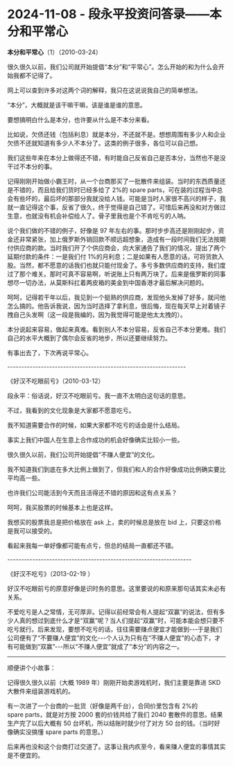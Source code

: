 # 2024-11-08 - 段永平投资问答录——本分和平常心

**本分和平常心**（1）（2010-03-24） 

很久很久以前，我们公司就开始提倡“本分”和“平常心”。怎么开始的和为什么会开始我都不记得了。

网上可以查到许多对这两个词的解释，我只在这说说我自己的简单想法。

“本分”，大概就是该干嘛干嘛，该是谁是谁的意思。

要想搞明白什么是本分，也许要从什么是不本分来看。

比如说，欠债还钱（包括利息）就是本分，不还就不是。想想周围有多少人和企业欠债不还就知道有多少人不本分了。这类的例子很多，各位可以自己想。

我们这些年来在本分上做得还不错，有时能自己反省自己是否本分，当然也不是没干过不本分的事。

记得刚刚开始做小霸王时，从一个台商那买了一批散件来组装。当时的东西质量还是不错的，而且给我们货时已经多给了 2%的 spare parts，可在装的过程当中总会有些坏的，最后坏的那部分我就没给人钱。可能是当时人家很不高兴的样子，我就一直记得这个事，反省了很久，终于觉得是自己错了。可惜后来再没和对方做过生意，也就没有机会补偿给人了。骨子里我也是个不肯吃亏的人呐。

说个我们做的不错的例子，好像是 97 年左右的事。那时步步高还是刚刚起步，资金还非常紧张，加上俄罗斯外销回款不顺远超想象，造成有一段时间我们无法按期付供应商的款。当时我们开了个供应商会，向大家通告了我们的情况，提出了两个延期付款的条件：一是我们付 1%的月利息；二是如果有人愿意的话，可将货款入股。当然，都不愿意的话我们也就只能付现金了。多亏多数供应商的支持，我们度过了那个难关。那时可真不容易啊，听说账上只有两万块了。后来是俄罗斯的同事想尽一切办法，从莫斯科扛着两皮箱的美金到中国香港才最后解决问题的。

呵呵，记得若干年以后，我见到一个挺熟的供应商，发现他头发掉了好多，就问他怎么搞的。他告诉我说，因为当时选择了拿利息，很后悔，现在每天早上对着镜子拽自己头发啊（这一段是我编的，因为我觉得可能是他太太拽的）。

本分说起来容易，做起来真难。看到别人不本分容易，反省自己不本分更难。我们自己的水平大概到了偶尔会反省的地步，所以还要继续努力。

有事出去了，下次再说平常心。

---------------------------------------------------------------- 

《好汉不吃眼前亏》（2010-03-12） 

段永平：俗话说，好汉不吃眼前亏。我一直不太明白这句话的意思。

不过，我看到的文化现象是大家都不愿意吃亏。

我不知道需要合作的时候，如果大家都不吃亏的话会是什么结局。

事实上我们中国人在生意上合作成功的机会好像确实比较小一些。

很久很久以前，我们公司开始提倡“不赚人便宜”的文化。

我不知道我们到底在多大比例上做到了，但我们和人的合作好像成功比例确实要比平均高一些。

也许我们公司能活到今天而且活得还不错的原因和这有点关系？

呵呵，我买股票的时候基本上也是这样。

我想买的股票我总是把价格放在 ask 上，卖的时候总是放在 bid 上，只要这价格是我可以接受的。

看起来我每一单好像都可能有点亏，但总的结局一直都还不错。

------------------------------------------------------------------ 

《好汉不吃亏》（2013-02-19 ）

好汉不吃眼前亏的原意好像是识时务的意思。这里要说的和原来那句话其实未必有关系。

不爱吃亏是人之常情，无可厚非。记得以前经常会有人提起“双赢”的说法，但有多少人真的想过到底什么才是“双赢”呢？当人们提起“双赢”时，可能本能会想只要不吃亏就行。后来发现，要想不吃亏的话，往往需要赚点便宜才能做到---于是我们公司便有了“不要赚人便宜”的文化---个人认为只有在“不赚人便宜”的心态下，才有可能做到“双赢”---所以“不赚人便宜”就成了“本分”的内容之一。

-------------------------

顺便讲个小故事：

记得很久很久以前（大概 1989 年）刚刚开始卖游戏机时，我们主要是靠进 SKD大散件来组装游戏机的。

有一次进了一个台商的一批货（好像是两千台），合同价里包含有 2%的 spare parts，就是对方按 2000 套的价钱共给了我们 2040 套散件的意思。结果生产完了以后大概有 50 台坏机，所以结账时就少付了对方 50 台的钱。（当时好像确实没搞懂 spare parts 的意思。）

后来再也没和这个台商打过交道了。这事让我内疚至今，看来赚人便宜的事情其实是不便宜的。